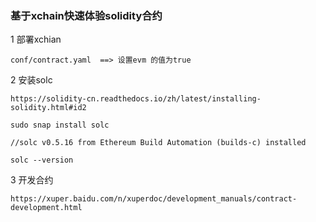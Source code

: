 ### 基于xchain快速体验solidity合约

1 部署xchian

    conf/contract.yaml  ==> 设置evm 的值为true

2 安装solc
    
    https://solidity-cn.readthedocs.io/zh/latest/installing-solidity.html#id2
    
    sudo snap install solc
    
    //solc v0.5.16 from Ethereum Build Automation (builds-c) installed

    solc --version

3 开发合约

    https://xuper.baidu.com/n/xuperdoc/development_manuals/contract-development.html
    
    